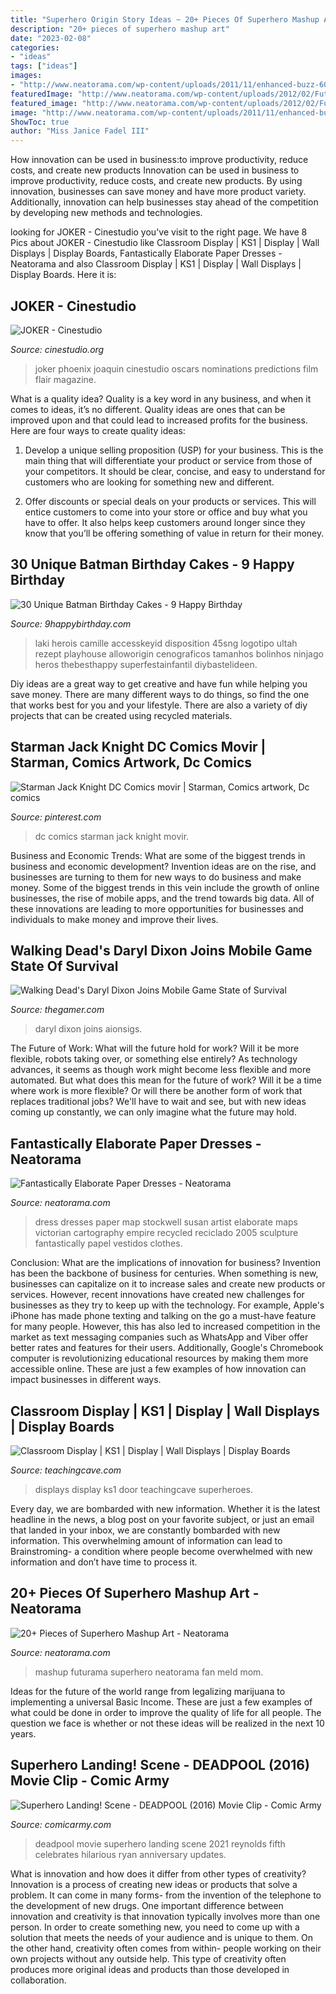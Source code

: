 ```yaml
---
title: "Superhero Origin Story Ideas ~ 20+ Pieces Of Superhero Mashup Art"
description: "20+ pieces of superhero mashup art"
date: "2023-02-08"
categories:
- "ideas"
tags: ["ideas"]
images:
- "http://www.neatorama.com/wp-content/uploads/2011/11/enhanced-buzz-6041-1321565712-1-500x750.jpg"
featuredImage: "http://www.neatorama.com/wp-content/uploads/2012/02/Futurama_X_Men_Meld_by_gottabecarl-500x740.jpg"
featured_image: "http://www.neatorama.com/wp-content/uploads/2012/02/Futurama_X_Men_Meld_by_gottabecarl-500x740.jpg"
image: "http://www.neatorama.com/wp-content/uploads/2011/11/enhanced-buzz-6041-1321565712-1-500x750.jpg"
ShowToc: true
author: "Miss Janice Fadel III"
---
```



How innovation can be used in business:to improve productivity, reduce costs, and create new products
Innovation can be used in business to improve productivity, reduce costs, and create new products. By using innovation, businesses can save money and have more product variety. Additionally, innovation can help businesses stay ahead of the competition by developing new methods and technologies.

	

		
looking for JOKER - Cinestudio you've visit to the right page. We have 8 Pics about JOKER - Cinestudio like Classroom Display | KS1 | Display | Wall Displays | Display Boards, Fantastically Elaborate Paper Dresses - Neatorama and also Classroom Display | KS1 | Display | Wall Displays | Display Boards. Here it is:
		
    
## JOKER - Cinestudio

<img loading=lazy src="https://cinestudio.org/wp-content/uploads/Joker6.jpg" onerror="this.onerror=null;this.src='https://tse1.mm.bing.net/th?id=OIP.pwpm2U72kE3mAW5x45A_RwHaHa&amp;pid=15.1';" alt="JOKER - Cinestudio">

_Source: cinestudio.org_

>joker phoenix joaquin cinestudio oscars nominations predictions film flair magazine. 

	

What is a quality idea?
Quality is a key word in any business, and when it comes to ideas, it’s no different. Quality ideas are ones that can be improved upon and that could lead to increased profits for the business. Here are four ways to create quality ideas:
1. Develop a unique selling proposition (USP) for your business. This is the main thing that will differentiate your product or service from those of your competitors. It should be clear, concise, and easy to understand for customers who are looking for something new and different.

2. Offer discounts or special deals on your products or services. This will entice customers to come into your store or office and buy what you have to offer. It also helps keep customers around longer since they know that you’ll be offering something of value in return for their money.


    
## 30 Unique Batman Birthday Cakes - 9 Happy Birthday

<img loading=lazy src="https://www.9happybirthday.com/wp-content/uploads/2017/08/batman-cakes-640x961.jpg" onerror="this.onerror=null;this.src='https://tse3.mm.bing.net/th?id=OIP.mXDlCZRtpSnn21hxLFUMBgHaLH&amp;pid=15.1';" alt="30 Unique Batman Birthday Cakes - 9 Happy Birthday">

_Source: 9happybirthday.com_

>laki herois camille accesskeyid disposition 45sng logotipo ultah rezept playhouse alloworigin cenograficos tamanhos bolinhos ninjago heros thebesthappy superfestainfantil diybastelideen. 

	

Diy ideas are a great way to get creative and have fun while helping you save money. There are many different ways to do things, so find the one that works best for you and your lifestyle. There are also a variety of diy projects that can be created using recycled materials.

    
## Starman Jack Knight DC Comics Movir | Starman, Comics Artwork, Dc Comics

<img loading=lazy src="https://i.pinimg.com/736x/b5/82/a2/b582a2281fee3e8fe6d26a9c6a0ad19b.jpg" onerror="this.onerror=null;this.src='https://tse3.mm.bing.net/th?id=OIP.svgyeb5RH5YK7ICfadvJMgHaKf&amp;pid=15.1';" alt="Starman Jack Knight DC Comics movir | Starman, Comics artwork, Dc comics">

_Source: pinterest.com_

>dc comics starman jack knight movir. 

	

Business and Economic Trends: What are some of the biggest trends in business and economic development?
Invention ideas are on the rise, and businesses are turning to them for new ways to do business and make money. Some of the biggest trends in this vein include the growth of online businesses, the rise of mobile apps, and the trend towards big data. All of these innovations are leading to more opportunities for businesses and individuals to make money and improve their lives.

    
## Walking Dead&#039;s Daryl Dixon Joins Mobile Game State Of Survival

<img loading=lazy src="https://static2.thegamerimages.com/wordpress/wp-content/uploads/2021/04/State-of-Survival_Survive-with-Daryl.jpg" onerror="this.onerror=null;this.src='https://tse2.mm.bing.net/th?id=OIP.BONqx-Iu_nqsrBJNzpP1ZAHaD5&amp;pid=15.1';" alt="Walking Dead&#039;s Daryl Dixon Joins Mobile Game State of Survival">

_Source: thegamer.com_

>daryl dixon joins aionsigs. 

	

The Future of Work: What will the future hold for work? Will it be more flexible, robots taking over, or something else entirely?
As technology advances, it seems as though work might become less flexible and more automated. But what does this mean for the future of work? Will it be a time where work is more flexible? Or will there be another form of work that replaces traditional jobs? We'll have to wait and see, but with new ideas coming up constantly, we can only imagine what the future may hold.

    
## Fantastically Elaborate Paper Dresses - Neatorama

<img loading=lazy src="http://www.neatorama.com/wp-content/uploads/2011/11/enhanced-buzz-6041-1321565712-1-500x750.jpg" onerror="this.onerror=null;this.src='https://tse4.mm.bing.net/th?id=OIP.PtCyvrl4_2MNbzgk_raZ7QHaLH&amp;pid=15.1';" alt="Fantastically Elaborate Paper Dresses - Neatorama">

_Source: neatorama.com_

>dress dresses paper map stockwell susan artist elaborate maps victorian cartography empire recycled reciclado 2005 sculpture fantastically papel vestidos clothes. 

	

Conclusion: What are the implications of innovation for business?
Invention has been the backbone of business for centuries. When something is new, businesses can capitalize on it to increase sales and create new products or services. However, recent innovations have created new challenges for businesses as they try to keep up with the technology. For example, Apple's iPhone has made phone texting and talking on the go a must-have feature for many people. However, this has also led to increased competition in the market as text messaging companies such as WhatsApp and Viber offer better rates and features for their users. Additionally, Google's Chromebook computer is revolutionizing educational resources by making them more accessible online. These are just a few examples of how innovation can impact businesses in different ways.

    
## Classroom Display | KS1 | Display | Wall Displays | Display Boards

<img loading=lazy src="https://www.teachingcave.com/wp-content/uploads/2013/10/door-display.jpg" onerror="this.onerror=null;this.src='https://tse3.mm.bing.net/th?id=OIP.LdKe8BsoUhH-QnWX9QTNsgHaJ4&amp;pid=15.1';" alt="Classroom Display | KS1 | Display | Wall Displays | Display Boards">

_Source: teachingcave.com_

>displays display ks1 door teachingcave superheroes. 

	

Every day, we are bombarded with new information. Whether it is the latest headline in the news, a blog post on your favorite subject, or just an email that landed in your inbox, we are constantly bombarded with new information. This overwhelming amount of information can lead to Brainstroming- a condition where people become overwhelmed with new information and don’t have time to process it.

    
## 20+ Pieces Of Superhero Mashup Art - Neatorama

<img loading=lazy src="http://www.neatorama.com/wp-content/uploads/2012/02/Futurama_X_Men_Meld_by_gottabecarl-500x740.jpg" onerror="this.onerror=null;this.src='https://tse2.mm.bing.net/th?id=OIP.OeoAb59ky_fWywgRpVqqywHaK9&amp;pid=15.1';" alt="20+ Pieces of Superhero Mashup Art - Neatorama">

_Source: neatorama.com_

>mashup futurama superhero neatorama fan meld mom. 

	

Ideas for the future of the world range from legalizing marijuana to implementing a universal Basic Income. These are just a few examples of what could be done in order to improve the quality of life for all people. The question we face is whether or not these ideas will be realized in the next 10 years.

    
## Superhero Landing! Scene - DEADPOOL (2016) Movie Clip - Comic Army

<img loading=lazy src="https://i.ytimg.com/vi/HEYG-rn38so/maxresdefault.jpg" onerror="this.onerror=null;this.src='https://tse2.mm.bing.net/th?id=OIP.AEBl1Y67qMY3pbFDdgoFrwHaEK&amp;pid=15.1';" alt="Superhero Landing! Scene - DEADPOOL (2016) Movie Clip - Comic Army">

_Source: comicarmy.com_

>deadpool movie superhero landing scene 2021 reynolds fifth celebrates hilarious ryan anniversary updates. 

	

What is innovation and how does it differ from other types of creativity?
Innovation is a process of creating new ideas or products that solve a problem. It can come in many forms- from the invention of the telephone to the development of new drugs. 
One important difference between innovation and creativity is that innovation typically involves more than one person. In order to create something new, you need to come up with a solution that meets the needs of your audience and is unique to them. On the other hand, creativity often comes from within- people working on their own projects without any outside help. This type of creativity often produces more original ideas and products than those developed in collaboration.


